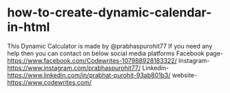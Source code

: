 # how-to-create-dynamic-calendar-in-html
 This Dynamic Calculator is made by @prabhaspurohit77 If you need any help then you can contact on below social media platforms
 Facebook page-https://www.facebook.com/Codewrites-107988928183322/
 Instagram-https://www.instagram.com/prabhaspurohit77/
 Linkedin-https://www.linkedin.com/in/prabhat-purohit-93ab801b3/ 
 website- https://www.codewrites.com/
 
